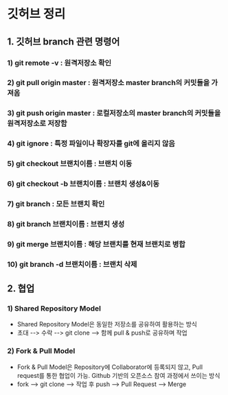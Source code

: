 # 깃허브 정리



## 1. 깃허브 branch 관련 명령어

### 1) git  remote -v : 원격저장소 확인

### 2) git pull origin master : 원격저장소 master branch의 커밋들을 가져옴

### 3) git push origin master :  로컬저장소의 master branch의 커밋들을 원격저장소로 저장함

### 4) git ignore : 특정 파일이나 확장자를 git에 올리지 않음

### 5) git checkout 브랜치이름 : 브랜치 이동

### 6) git checkout -b 브랜치이름 : 브랜치 생성&이동

### 7) git branch : 모든 브랜치 확인

### 8) git branch 브랜치이름 : 브랜치 생성

### 9) git merge 브랜치이름 : 해당 브랜치를 현재 브랜치로 병합

### 10) git branch -d 브랜치이름 : 브랜치 삭제



## 2. 협업 

### 1) Shared Repository Model

- Shared Repository Model은 동일한 저장소를 공유하여 활용하는 방식
- 초대 --> 수락 --> git clone -->  함께 pull & push로 공유하며 작업

### 2) Fork & Pull Model

- Fork & Pull Model은 Repository에 Collaborator에 등록되지 않고, Pull request를 통한 협업이 가능. Github 기반의 오픈소스 참여 과정에서 쓰이는 방식
- fork --> git clone --> 작업 후 push --> Pull Request --> Merge



